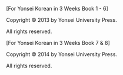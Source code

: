 [For Yonsei Korean in 3 Weeks Book 1 - 6]

Copyright © 2013 by Yonsei University Press.

All rights reserved.

[For Yonsei Korean in 3 Weeks Book 7 & 8]

Copyright © 2014 by Yonsei University Press.

All rights reserved. 